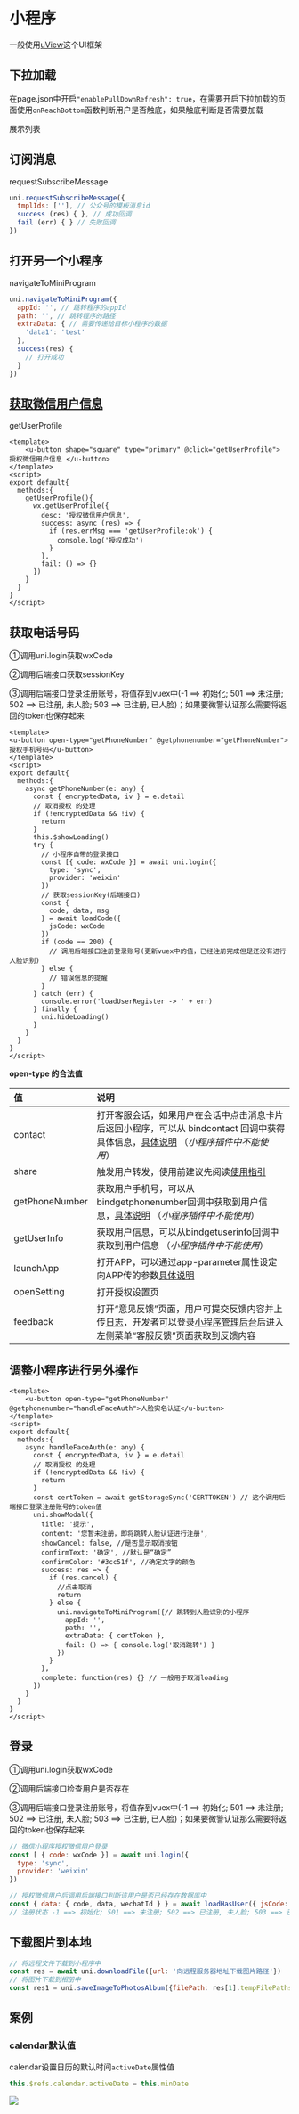 # 小程序

一般使用[uView](https://www.uviewui.com/components/intro.html)这个UI框架



## 下拉加载

在page.json中开启`"enablePullDownRefresh": true`，在需要开启下拉加载的页面使用`onReachBottom`函数判断用户是否触底，如果触底判断是否需要加载



展示列表



## 订阅消息

requestSubscribeMessage

```js
uni.requestSubscribeMessage({
  tmplIds: [''], // 公众号的模板消息id
  success (res) { }, // 成功回调
  fail (err) { } // 失败回调
})
```



## 打开另一个小程序

navigateToMiniProgram

```js
uni.navigateToMiniProgram({
  appId: '', // 跳转程序的appId
  path: '', // 跳转程序的路径
  extraData: { // 需要传递给目标小程序的数据
    'data1': 'test'
  },
  success(res) {
    // 打开成功
  }
})
```



## [获取微信用户信息](https://uniapp.dcloud.io/api/plugins/login?id=getuserprofile)

getUserProfile

```vue
<template>
	<u-button shape="square" type="primary" @click="getUserProfile"> 授权微信用户信息 </u-button>
</template>
<script>
export default{
  methods:{
    getUserProfile(){
      wx.getUserProfile({
        desc: '授权微信用户信息',
        success: async (res) => {
          if (res.errMsg === 'getUserProfile:ok') {
            console.log('授权成功')
          }
        },
        fail: () => {}
      })
    }
  }
}
</script>
```



## 获取电话号码

①调用uni.login获取wxCode

②调用后端接口获取sessionKey

③调用后端接口登录注册账号，将值存到vuex中(-1 ==> 初始化; 501 ==> 未注册; 502 ==> 已注册, 未人脸; 503 ==> 已注册, 已人脸)；如果要微警认证那么需要将返回的token也保存起来

```vue
<template>
<u-button open-type="getPhoneNumber" @getphonenumber="getPhoneNumber">授权手机号码</u-button>
</template>
<script>
export default{
  methods:{
    async getPhoneNumber(e: any) {
      const { encryptedData, iv } = e.detail
      // 取消授权 的处理
      if (!encryptedData && !iv) {
        return
      }
      this.$showLoading()
      try {
        // 小程序自带的登录接口
        const [{ code: wxCode }] = await uni.login({
          type: 'sync',
          provider: 'weixin'
        })
        // 获取sessionKey(后端接口)
        const {
          code, data, msg
        } = await loadCode({
          jsCode: wxCode
        })
        if (code == 200) {
          // 调用后端接口注册登录账号(更新vuex中的值，已经注册完成但是还没有进行人脸识别)
        } else {
          // 错误信息的提醒
        }
      } catch (err) {
        console.error('loadUserRegister -> ' + err)
      } finally {
        uni.hideLoading()
      }
    }
  }
}
</script>
```

**open-type 的合法值**

| 值             | 说明                                                         |
| :------------- | :----------------------------------------------------------- |
| contact        | 打开客服会话，如果用户在会话中点击消息卡片后返回小程序，可以从 bindcontact 回调中获得具体信息，[具体说明](https://developers.weixin.qq.com/miniprogram/dev/framework/open-ability/customer-message/customer-message.html) （*小程序插件中不能使用*） |
| share          | 触发用户转发，使用前建议先阅读[使用指引](https://developers.weixin.qq.com/miniprogram/dev/framework/open-ability/share.html#使用指引) |
| getPhoneNumber | 获取用户手机号，可以从bindgetphonenumber回调中获取到用户信息，[具体说明](https://developers.weixin.qq.com/miniprogram/dev/framework/open-ability/getPhoneNumber.html) （*小程序插件中不能使用*） |
| getUserInfo    | 获取用户信息，可以从bindgetuserinfo回调中获取到用户信息 （*小程序插件中不能使用*） |
| launchApp      | 打开APP，可以通过app-parameter属性设定向APP传的参数[具体说明](https://developers.weixin.qq.com/miniprogram/dev/framework/open-ability/launchApp.html) |
| openSetting    | 打开授权设置页                                               |
| feedback       | 打开“意见反馈”页面，用户可提交反馈内容并上传[日志](https://developers.weixin.qq.com/miniprogram/dev/api/base/debug/wx.getLogManager.html)，开发者可以登录[小程序管理后台](https://mp.weixin.qq.com/)后进入左侧菜单“客服反馈”页面获取到反馈内容 |



## 调整小程序进行另外操作

```vue
<template>
	<u-button open-type="getPhoneNumber" @getphonenumber="handleFaceAuth">人脸实名认证</u-button>
</template>
<script>
export default{
  methods:{
    async handleFaceAuth(e: any) {
      const { encryptedData, iv } = e.detail
      // 取消授权 的处理
      if (!encryptedData && !iv) {
        return
      }
      const certToken = await getStorageSync('CERTTOKEN') // 这个调用后端接口登录注册账号的token值
      uni.showModal({
        title: '提示',
        content: '您暂未注册，即将跳转人脸认证进行注册',
        showCancel: false, //是否显示取消按钮
        confirmText: '确定', //默认是“确定”
        confirmColor: '#3cc51f', //确定文字的颜色
        success: res => {
          if (res.cancel) {
            //点击取消
            return
          } else {
            uni.navigateToMiniProgram({// 跳转到人脸识别的小程序
              appId: '',
              path: '',
              extraData: { certToken },
              fail: () => { console.log('取消跳转') }
            })
          }
        },
        complete: function(res) {} // 一般用于取消loading
      })
    }
  }
}
</script>
```





## 登录

①调用uni.login获取wxCode

②调用后端接口检查用户是否存在

③调用后端接口登录注册账号，将值存到vuex中(-1 ==> 初始化; 501 ==> 未注册; 502 ==> 已注册, 未人脸; 503 ==> 已注册, 已人脸)；如果要微警认证那么需要将返回的token也保存起来

```js
// 微信小程序授权微信用户登录
const [ { code: wxCode }] = await uni.login({
  type: 'sync',
  provider: 'weixin'
})

// 授权微信用户后调用后端接口判断该用户是否已经存在数据库中
const { data: { code, data, wechatId } } = await loadHasUser({ jsCode: wxCode })
// 注册状态 -1 ==> 初始化; 501 ==> 未注册; 502 ==> 已注册, 未人脸; 503 ==> 已注册, 已人脸
```



## 下载图片到本地

```js
// 将远程文件下载到小程序中
const res = await uni.downloadFile({url: '向远程服务器地址下载图片路径'})
// 将图片下载到相册中
const res1 = uni.saveImageToPhotosAlbum({filePath: res[1].tempFilePaths})
```



## 案例

### calendar默认值

calendar设置日历的默认时间`activeDate`属性值

```js
this.$refs.calendar.activeDate = this.minDate
```

![](https://i.bmp.ovh/imgs/2021/10/d8596b511a32046e.png)

